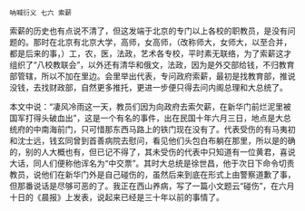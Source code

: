     呐喊衍义 七六 索薪 

   索薪的历史也有点说不清了，但这发端于北京的专门以上各校的职教员，是没有问题的。那时在北京有北京大学，高师，女高师，（改称师大，女师大，以至合并，都是后来的事，）工，农，医，法政，艺术各专校，平时素无联络，为了索薪这才组织了“八校教联会”，以外还有清华和俄文，法政，因为是外交部给钱，不归教育部管辖，所以不加在里边。会里举出代表，专问政府索薪，最初是找教育部，推说没钱，去找财政部，自然更多推托，更进一步便只得去问内阁总理和大总统了。

   本文中说：“凄风冷雨这一天，教员们因为向政府去索欠薪，在新华门前烂泥里被国军打得头破血出”，这是一个有名的事件，出在民国十年六月三日，地点是大总统府的中南海前门，只可惜那东西马路上的铁门现在没有了。代表受伤的有马夷初和沈士远，钱玄同曾到首善病院去慰问，看见他们头包白布躺在那里，所以是的确的，别的人大概也有，但已记不得了，其未受伤的代表中只知道有一位黄君，喜说大话，同人们便称他诨名为“中交票”。其时大总统是徐世昌，他于次日下命令切责教员，说他们在新华门外是自己碰伤的，虽然后来到底在形式上由警察道歉了事，但那番说话是尽够可恶的了。我正在西山养病，写了一篇小文题云“碰伤”，在六月十日的《晨报》上发表，说起来已经是三十年以前的事情了。

